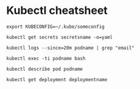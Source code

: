 # Kubectl cheatsheet

`export KUBECONFIG=~/.kube/someconfig`

`kubectl get secrets secretsname -o=yaml`

`kubectl logs --since=20m podname | grep "email"`

`kubectl exec -ti podname bash`

`kubectl describe pod podname`

`kubectl get deployment deploymentname`
